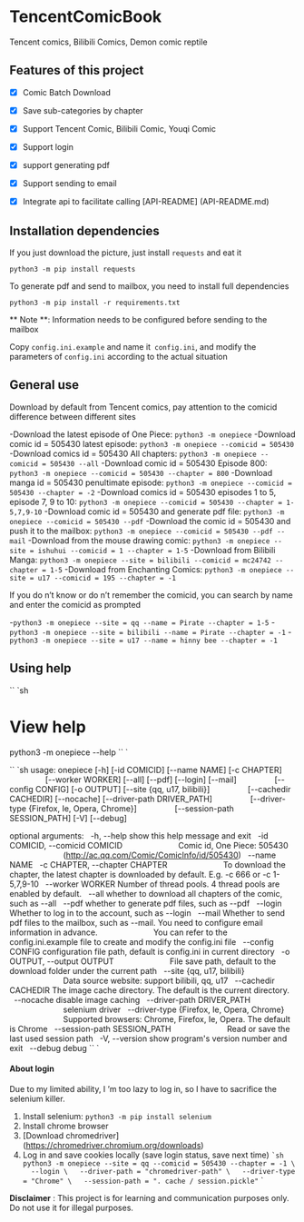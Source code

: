 # TencentComicBook

Tencent comics, Bilibili Comics, Demon comic reptile

## Features of this project

-[x] Comic Batch Download
-[x] Save sub-categories by chapter
-[x] Support Tencent Comic, Bilibili Comic, Youqi Comic
-[x] Support login
-[x] support generating pdf
-[x] Support sending to email
-[x] Integrate api to facilitate calling [API-README] (API-README.md)


## Installation dependencies

If you just download the picture, just install `requests` and eat it

`python3 -m pip install requests`

To generate pdf and send to mailbox, you need to install full dependencies

`python3 -m pip install -r requirements.txt`

** Note **: Information needs to be configured before sending to the mailbox

Copy `config.ini.example` and name it` config.ini`, and modify the parameters of `config.ini` according to the actual situation

## General use

Download by default from Tencent comics, pay attention to the comicid difference between different sites

-Download the latest episode of One Piece: `python3 -m onepiece`
-Download comic id = 505430 latest episode: `python3 -m onepiece --comicid = 505430`
-Download comics id = 505430 All chapters: `python3 -m onepiece --comicid = 505430 --all`
-Download comic id = 505430 Episode 800: `python3 -m onepiece --comicid = 505430 --chapter = 800`
-Download manga id = 505430 penultimate episode: `python3 -m onepiece --comicid = 505430 --chapter = -2`
-Download comics id = 505430 episodes 1 to 5, episode 7, 9 to 10: `python3 -m onepiece --comicid = 505430 --chapter = 1-5,7,9-10`
-Download comic id = 505430 and generate pdf file: `python3 -m onepiece --comicid = 505430 --pdf`
-Download the comic id = 505430 and push it to the mailbox: `python3 -m onepiece --comicid = 505430 --pdf --mail`
-Download from the mouse drawing comic: `python3 -m onepiece --site = ishuhui --comicid = 1 --chapter = 1-5`
-Download from Bilibili Manga: `python3 -m onepiece --site = bilibili --comicid = mc24742 --chapter = 1-5`
-Download from Enchanting Comics: `python3 -m onepiece --site = u17 --comicid = 195 --chapter = -1`

If you do n’t know or do n’t remember the comicid, you can search by name and enter the comicid as prompted

-`python3 -m onepiece --site = qq --name = Pirate --chapter = 1-5`
-`python3 -m onepiece --site = bilibili --name = Pirate --chapter = -1`
-`python3 -m onepiece --site = u17 --name = hinny bee --chapter = -1`


## Using help

`` `sh
# View help
python3 -m onepiece --help
`` `

`` `sh
usage: onepiece [-h] [-id COMICID] [--name NAME] [-c CHAPTER]
                [--worker WORKER] [--all] [--pdf] [--login] [--mail]
                [--config CONFIG] [-o OUTPUT] [--site {qq, u17, bilibili}]
                [--cachedir CACHEDIR] [--nocache] [--driver-path DRIVER_PATH]
                [--driver-type {Firefox, Ie, Opera, Chrome}]
                [--session-path SESSION_PATH] [-V] [--debug]

optional arguments:
  -h, --help show this help message and exit
  -id COMICID, --comicid COMICID
                        Comic id, One Piece: 505430
                        (http://ac.qq.com/Comic/ComicInfo/id/505430)
  --name NAME
  -c CHAPTER, --chapter CHAPTER
                        To download the chapter, the latest chapter is downloaded by default. E.g. -c 666 or -c 1-5,7,9-10
  --worker WORKER Number of thread pools. 4 thread pools are enabled by default.
  --all whether to download all chapters of the comic, such as --all
  --pdf whether to generate pdf files, such as --pdf
  --login Whether to log in to the account, such as --login
  --mail Whether to send pdf files to the mailbox, such as --mail. You need to configure email information in advance.
                        You can refer to the config.ini.example file to create and modify the config.ini file
  --config CONFIG configuration file path, default is config.ini in current directory
  -o OUTPUT, --output OUTPUT
                        File save path, default to the download folder under the current path
  --site {qq, u17, bilibili}
                        Data source website: support bilibili, qq, u17
  --cachedir CACHEDIR The image cache directory. The default is the current directory.
  --nocache disable image caching
  --driver-path DRIVER_PATH
                        selenium driver
  --driver-type {Firefox, Ie, Opera, Chrome}
                        Supported browsers: Chrome, Firefox, Ie, Opera. The default is Chrome
  --session-path SESSION_PATH
                        Read or save the last used session path
  -V, --version show program's version number and exit
  --debug debug
`` `

#### About login

Due to my limited ability, I ’m too lazy to log in, so I have to sacrifice the selenium killer.

1. Install selenium: `python3 -m pip install selenium`
2. Install chrome browser
3. [Download chromedriver] (https://chromedriver.chromium.org/downloads)
4. Log in and save cookies locally (save login status, save next time)
`` `sh
python3 -m onepiece --site = qq --comicid = 505430 --chapter = -1 \
  --login \
  --driver-path = "chromedriver-path" \
  --driver-type = "Chrome" \
  --session-path = ". cache / session.pickle"
`` `


**Disclaimer** : This project is for learning and communication purposes only. Do not use it for illegal purposes.
